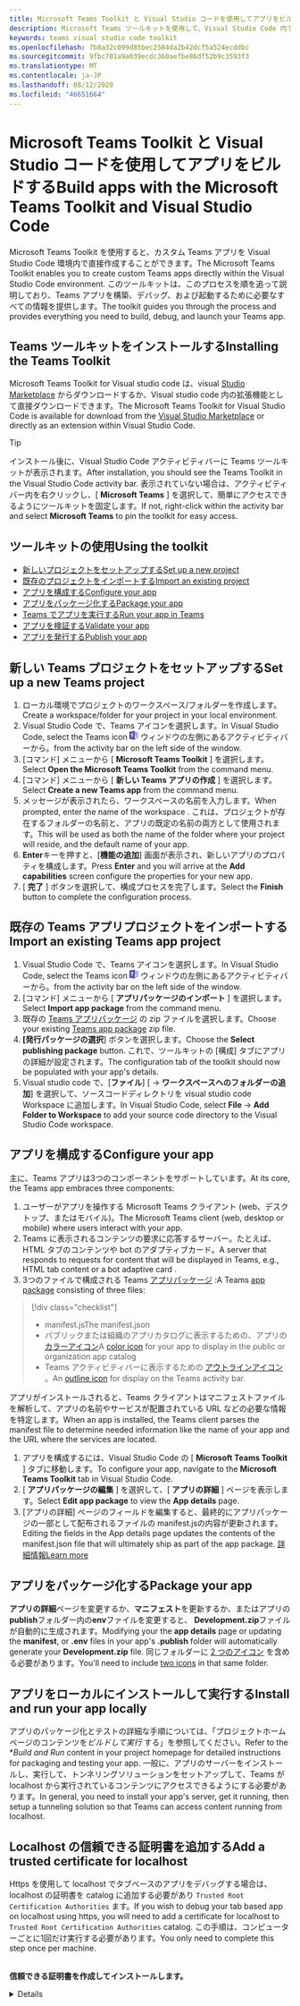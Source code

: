 ```yaml
---
title: Microsoft Teams Toolkit と Visual Studio コードを使用してアプリをビルドする
description: Microsoft Teams ツールキットを使用して、Visual Studio Code 内で魅力的なカスタムアプリを直接作成する
keywords: teams visual studio code toolkit
ms.openlocfilehash: 7b8a32c099d85bec2584da2b42dcf5a524ecddbc
ms.sourcegitcommit: 9fbc701a9a039ecdc360aefbe86df52b9c3593f3
ms.translationtype: MT
ms.contentlocale: ja-JP
ms.lasthandoff: 08/12/2020
ms.locfileid: "46651664"
---
```

# <a name="build-apps-with-the-microsoft-teams-toolkit-and-visual-studio-code"></a><span data-ttu-id="3fa26-104">Microsoft Teams Toolkit と Visual Studio コードを使用してアプリをビルドする</span><span class="sxs-lookup"><span data-stu-id="3fa26-104">Build apps with the Microsoft Teams Toolkit and Visual Studio Code</span></span>

<span data-ttu-id="3fa26-105">Microsoft Teams Toolkit を使用すると、カスタム Teams アプリを Visual Studio Code 環境内で直接作成することができます。</span><span class="sxs-lookup"><span data-stu-id="3fa26-105">The Microsoft Teams Toolkit enables you to create custom Teams apps directly within the Visual Studio Code environment.</span></span> <span data-ttu-id="3fa26-106">このツールキットは、このプロセスを順を追って説明しており、Teams アプリを構築、デバッグ、および起動するために必要なすべての情報を提供します。</span><span class="sxs-lookup"><span data-stu-id="3fa26-106">The toolkit guides you through the process and provides everything you need to build, debug, and launch your Teams app.</span></span>

## <a name="installing-the-teams-toolkit"></a><span data-ttu-id="3fa26-107">Teams ツールキットをインストールする</span><span class="sxs-lookup"><span data-stu-id="3fa26-107">Installing the Teams Toolkit</span></span>

<span data-ttu-id="3fa26-108">Microsoft Teams Toolkit for Visual studio code は、visual [Studio Marketplace](https://aka.ms/teams-toolkit) からダウンロードするか、Visual studio code 内の拡張機能として直接ダウンロードできます。</span><span class="sxs-lookup"><span data-stu-id="3fa26-108">The Microsoft Teams Toolkit for Visual Studio Code is available for download from the [Visual Studio Marketplace](https://aka.ms/teams-toolkit) or directly as an extension within Visual Studio Code.</span></span>

> [!TIP]
> <span data-ttu-id="3fa26-109">インストール後に、Visual Studio Code アクティビティバーに Teams ツールキットが表示されます。</span><span class="sxs-lookup"><span data-stu-id="3fa26-109">After installation, you should see the Teams Toolkit in the Visual Studio Code activity bar.</span></span> <span data-ttu-id="3fa26-110">表示されていない場合は、アクティビティバー内を右クリックし、[ **Microsoft Teams** ] を選択して、簡単にアクセスできるようにツールキットを固定します。</span><span class="sxs-lookup"><span data-stu-id="3fa26-110">If not, right-click within the activity bar and select **Microsoft Teams** to pin the toolkit for easy access.</span></span>

## <a name="using-the-toolkit"></a><span data-ttu-id="3fa26-111">ツールキットの使用</span><span class="sxs-lookup"><span data-stu-id="3fa26-111">Using the toolkit</span></span>

- [<span data-ttu-id="3fa26-112">新しいプロジェクトをセットアップする</span><span class="sxs-lookup"><span data-stu-id="3fa26-112">Set up a new project</span></span>](#set-up-a-new-teams-project)
- [<span data-ttu-id="3fa26-113">既存のプロジェクトをインポートする</span><span class="sxs-lookup"><span data-stu-id="3fa26-113">Import an existing project</span></span>](#import-an-existing-teams-app-project)
- [<span data-ttu-id="3fa26-114">アプリを構成する</span><span class="sxs-lookup"><span data-stu-id="3fa26-114">Configure your app</span></span>](#configure-your-app)
- [<span data-ttu-id="3fa26-115">アプリをパッケージ化する</span><span class="sxs-lookup"><span data-stu-id="3fa26-115">Package your app</span></span>](#package-your-app)
- [<span data-ttu-id="3fa26-116">Teams でアプリを実行する</span><span class="sxs-lookup"><span data-stu-id="3fa26-116">Run your app in Teams</span></span>](#run-your-app-in-teams)
- [<span data-ttu-id="3fa26-117">アプリを検証する</span><span class="sxs-lookup"><span data-stu-id="3fa26-117">Validate your app</span></span>](#validate-your-app)
- [<span data-ttu-id="3fa26-118">アプリを発行する</span><span class="sxs-lookup"><span data-stu-id="3fa26-118">Publish your app</span></span>](#publish-your-app-to-teams)

## <a name="set-up-a-new-teams-project"></a><span data-ttu-id="3fa26-119">新しい Teams プロジェクトをセットアップする</span><span class="sxs-lookup"><span data-stu-id="3fa26-119">Set up a new Teams project</span></span>

1. <span data-ttu-id="3fa26-120">ローカル環境でプロジェクトのワークスペース/フォルダーを作成します。</span><span class="sxs-lookup"><span data-stu-id="3fa26-120">Create a workspace/folder for your project in your local environment.</span></span>
1. <span data-ttu-id="3fa26-121">Visual Studio Code で、Teams アイコンを選択します。</span><span class="sxs-lookup"><span data-stu-id="3fa26-121">In Visual Studio Code, select the Teams icon</span></span> ![Teams アイコン](../assets/icons/favicon-16x16.png) <span data-ttu-id="3fa26-123">ウィンドウの左側にあるアクティビティバーから。</span><span class="sxs-lookup"><span data-stu-id="3fa26-123">from the activity bar on the left side of the window.</span></span>
1. <span data-ttu-id="3fa26-124">[コマンド] メニューから [ **Microsoft Teams Toolkit** ] を選択します。</span><span class="sxs-lookup"><span data-stu-id="3fa26-124">Select **Open the Microsoft Teams Toolkit** from the command menu.</span></span>
1. <span data-ttu-id="3fa26-125">[コマンド] メニューから [ **新しい Teams アプリの作成** ] を選択します。</span><span class="sxs-lookup"><span data-stu-id="3fa26-125">Select **Create a new Teams app** from the command menu.</span></span>
1. <span data-ttu-id="3fa26-126">メッセージが表示されたら、ワークスペースの名前を入力します。</span><span class="sxs-lookup"><span data-stu-id="3fa26-126">When prompted, enter the name of the workspace .</span></span> <span data-ttu-id="3fa26-127">これは、プロジェクトが存在するフォルダーの名前と、アプリの既定の名前の両方として使用されます。</span><span class="sxs-lookup"><span data-stu-id="3fa26-127">This will be used as both the name of the folder where your project will reside, and the default name of your app.</span></span>
1. <span data-ttu-id="3fa26-128">**Enter**キーを押すと、[**機能の追加**] 画面が表示され、新しいアプリのプロパティを構成します。</span><span class="sxs-lookup"><span data-stu-id="3fa26-128">Press **Enter** and you will arrive at the **Add capabilities** screen configure the properties for your new app.</span></span>
1. <span data-ttu-id="3fa26-129">[ **完了** ] ボタンを選択して、構成プロセスを完了します。</span><span class="sxs-lookup"><span data-stu-id="3fa26-129">Select the **Finish** button to complete the configuration process.</span></span>

## <a name="import-an-existing-teams-app-project"></a><span data-ttu-id="3fa26-130">既存の Teams アプリプロジェクトをインポートする</span><span class="sxs-lookup"><span data-stu-id="3fa26-130">Import an existing Teams app project</span></span>

1. <span data-ttu-id="3fa26-131">Visual Studio Code で、Teams アイコンを選択します。</span><span class="sxs-lookup"><span data-stu-id="3fa26-131">In Visual Studio Code, select the Teams icon</span></span> ![Teams アイコン](../assets/icons/favicon-16x16.png) <span data-ttu-id="3fa26-133">ウィンドウの左側にあるアクティビティバーから。</span><span class="sxs-lookup"><span data-stu-id="3fa26-133">from the activity bar on the left side of the window.</span></span>
1. <span data-ttu-id="3fa26-134">[コマンド] メニューから [ **アプリパッケージのインポート** ] を選択します。</span><span class="sxs-lookup"><span data-stu-id="3fa26-134">Select **Import app package** from the command menu.</span></span>
1. <span data-ttu-id="3fa26-135">既存の [Teams アプリパッケージ](../concepts/build-and-test/apps-package.md) の zip ファイルを選択します。</span><span class="sxs-lookup"><span data-stu-id="3fa26-135">Choose your existing [Teams app package](../concepts/build-and-test/apps-package.md) zip file.</span></span>
1. <span data-ttu-id="3fa26-136">**[発行パッケージの選択**] ボタンを選択します。</span><span class="sxs-lookup"><span data-stu-id="3fa26-136">Choose the **Select publishing package** button.</span></span> <span data-ttu-id="3fa26-137">これで、ツールキットの [構成] タブにアプリの詳細が設定されます。</span><span class="sxs-lookup"><span data-stu-id="3fa26-137">The configuration tab of the toolkit should now be populated with your app's details.</span></span>
1. <span data-ttu-id="3fa26-138">Visual studio code で、[**ファイル**] [  ->  **ワークスペースへのフォルダーの追加**] を選択して、ソースコードディレクトリを visual studio code Workspace に追加します。</span><span class="sxs-lookup"><span data-stu-id="3fa26-138">In Visual Studio Code, select **File** -> **Add Folder to Workspace** to add your source code directory to the Visual Studio Code workspace.</span></span>

## <a name="configure-your-app"></a><span data-ttu-id="3fa26-139">アプリを構成する</span><span class="sxs-lookup"><span data-stu-id="3fa26-139">Configure your app</span></span>

<span data-ttu-id="3fa26-140">主に、Teams アプリは3つのコンポーネントをサポートしています。</span><span class="sxs-lookup"><span data-stu-id="3fa26-140">At its core, the Teams app embraces three components:</span></span>

  1. <span data-ttu-id="3fa26-141">ユーザーがアプリを操作する Microsoft Teams クライアント (web、デスクトップ、またはモバイル)。</span><span class="sxs-lookup"><span data-stu-id="3fa26-141">The Microsoft Teams client (web, desktop or mobile) where users interact with your app.</span></span>
  1. <span data-ttu-id="3fa26-142">Teams に表示されるコンテンツの要求に応答するサーバー。たとえば、HTML タブのコンテンツや bot のアダプティブカード。</span><span class="sxs-lookup"><span data-stu-id="3fa26-142">A server that responds to requests for content that will be displayed in Teams, e.g., HTML tab content or a bot adaptive card .</span></span>
  1. <span data-ttu-id="3fa26-143">3つのファイルで構成される Teams [アプリパッケージ](/concepts/build-and-test/apps-package.md) :</span><span class="sxs-lookup"><span data-stu-id="3fa26-143">A Teams [app package](/concepts/build-and-test/apps-package.md) consisting of three files:</span></span>

  > [!div class="checklist"]
  >
  > - <span data-ttu-id="3fa26-144">manifest.js</span><span class="sxs-lookup"><span data-stu-id="3fa26-144">The manifest.json</span></span> 
  > - <span data-ttu-id="3fa26-145">パブリックまたは組織のアプリカタログに表示するための、アプリの[カラーアイコン](../resources/schema/manifest-schema.md#icons)</span><span class="sxs-lookup"><span data-stu-id="3fa26-145">A [color icon](../resources/schema/manifest-schema.md#icons) for your app to display in the public or organization app catalog</span></span>
 > - <span data-ttu-id="3fa26-146">Teams アクティビティバーに表示するための [アウトラインアイコン](../resources/schema/manifest-schema.md#icons) 。</span><span class="sxs-lookup"><span data-stu-id="3fa26-146">An [outline icon](../resources/schema/manifest-schema.md#icons) for display on the Teams activity bar.</span></span>

<span data-ttu-id="3fa26-147">アプリがインストールされると、Teams クライアントはマニフェストファイルを解析して、アプリの名前やサービスが配置されている URL などの必要な情報を特定します。</span><span class="sxs-lookup"><span data-stu-id="3fa26-147">When an app is installed, the Teams client parses the manifest file to determine needed information like the name of your app and the URL where the services are located.</span></span>

1. <span data-ttu-id="3fa26-148">アプリを構成するには、Visual Studio Code の [ **Microsoft Teams Toolkit** ] タブに移動します。</span><span class="sxs-lookup"><span data-stu-id="3fa26-148">To configure your app, navigate to the **Microsoft Teams Toolkit** tab in Visual Studio Code.</span></span>
1. <span data-ttu-id="3fa26-149">[ **アプリパッケージの編集** ] を選択して、[ **アプリの詳細** ] ページを表示します。</span><span class="sxs-lookup"><span data-stu-id="3fa26-149">Select **Edit app package** to view the **App details** page.</span></span>
1. <span data-ttu-id="3fa26-150">[アプリの詳細] ページのフィールドを編集すると、最終的にアプリパッケージの一部として配布されるファイルの manifest.jsの内容が更新されます。</span><span class="sxs-lookup"><span data-stu-id="3fa26-150">Editing the fields in the App details page updates the contents of the manifest.json file that will ultimately ship as part of the app package.</span></span> [<span data-ttu-id="3fa26-151">詳細情報</span><span class="sxs-lookup"><span data-stu-id="3fa26-151">Learn more</span></span>](https://aka.ms/teams-toolkit-manifest)

## <a name="package-your-app"></a><span data-ttu-id="3fa26-152">アプリをパッケージ化する</span><span class="sxs-lookup"><span data-stu-id="3fa26-152">Package your app</span></span>

<span data-ttu-id="3fa26-153">**アプリの詳細**ページを変更するか、**マニフェスト**を更新するか、またはアプリの**publish**フォルダー内の**env**ファイルを変更すると、 **Development.zip**ファイルが自動的に生成されます。</span><span class="sxs-lookup"><span data-stu-id="3fa26-153">Modifying your the **app details** page or updating the **manifest**, or **.env** files in your app's  **.publish** folder will automatically generate your **Development.zip** file.</span></span> <span data-ttu-id="3fa26-154">同じフォルダーに [2 つのアイコン](../concepts/build-and-test/apps-package.md#icons) を含める必要があります。</span><span class="sxs-lookup"><span data-stu-id="3fa26-154">You'll need to include [two icons](../concepts/build-and-test/apps-package.md#icons) in that same folder.</span></span>

## <a name="install-and-run-your-app-locally"></a><span data-ttu-id="3fa26-155">アプリをローカルにインストールして実行する</span><span class="sxs-lookup"><span data-stu-id="3fa26-155">Install and run your app locally</span></span>

<span data-ttu-id="3fa26-156">アプリのパッケージ化とテストの詳細な手順については、「プロジェクトホームページのコンテンツを*ビルドして実行* する」を参照してください。</span><span class="sxs-lookup"><span data-stu-id="3fa26-156">Refer to the \**Build and Run* content in your project homepage for detailed instructions for packaging and testing your app.</span></span> <span data-ttu-id="3fa26-157">一般に、アプリのサーバーをインストールし、実行して、トンネリングソリューションをセットアップして、Teams が localhost から実行されているコンテンツにアクセスできるようにする必要があります。</span><span class="sxs-lookup"><span data-stu-id="3fa26-157">In general, you need to install your app's server, get it running, then setup a tunneling solution so that Teams can access content running from localhost.</span></span>

## <a name="add-a-trusted-certificate-for-localhost"></a><span data-ttu-id="3fa26-158">Localhost の信頼できる証明書を追加する</span><span class="sxs-lookup"><span data-stu-id="3fa26-158">Add a trusted certificate for localhost</span></span>

<span data-ttu-id="3fa26-159">Https を使用して localhost でタブベースのアプリをデバッグする場合は、localhost の証明書を catalog に追加する必要があり `Trusted Root Certification Authorities` ます。</span><span class="sxs-lookup"><span data-stu-id="3fa26-159">If you wish to debug your tab based app on localhost using https, you will need to add a certificate for localhost to `Trusted Root Certification Authorities` catalog.</span></span> <span data-ttu-id="3fa26-160">この手順は、コンピューターごとに1回だけ実行する必要があります。</span><span class="sxs-lookup"><span data-stu-id="3fa26-160">You only need to complete this step once per machine.</span></span></br></br>

<span data-ttu-id="3fa26-161">**信頼できる証明書を作成してインストールします。**
<details>
  </span><span class="sxs-lookup"><span data-stu-id="3fa26-161">**Create and install a trusted certificate:**
<details>
  </span></span><summary><span data-ttu-id="3fa26-162">展開する場所</span><span class="sxs-lookup"><span data-stu-id="3fa26-162">Expand here</span></span></summary>

* <span data-ttu-id="3fa26-163">アプリの作成と実行</span><span class="sxs-lookup"><span data-stu-id="3fa26-163">Build and run your app</span></span>
  * <span data-ttu-id="3fa26-164">プロジェクト Readme の「**ビルドと実行**」セクションの instuctions に従って、そのサービスが提供されるように https://localhost:3000/tab します。一般的には、次のようにして実行します。 `npm install``npm start`</span><span class="sxs-lookup"><span data-stu-id="3fa26-164">Follow the instuctions in the **Build and Run** section of your project Readme so that it's being served from https://localhost:3000/tab. Generally, this will involve executing `npm install` then `npm start`</span></span>
  * <span data-ttu-id="3fa26-165">https://localhost:3000/tabGoogle Chrome または Edge Chromium から移動します。</span><span class="sxs-lookup"><span data-stu-id="3fa26-165">Navigate to https://localhost:3000/tab from Google Chrome or Edge Chromium.</span></span>

* <span data-ttu-id="3fa26-166">SSL 証明書を取得します。</span><span class="sxs-lookup"><span data-stu-id="3fa26-166">Acquire the SSL certificate:</span></span>
  * <span data-ttu-id="3fa26-167">[Chrome 開発者ツール] ウィンドウ () を開き `ctrl + shift + i`  /  `cmd + option + i` ます。</span><span class="sxs-lookup"><span data-stu-id="3fa26-167">Open the Chrome Developer Tools window (`ctrl + shift + i` / `cmd + option + i`).</span></span>
  * <span data-ttu-id="3fa26-168">タブをクリックします。 `Security`</span><span class="sxs-lookup"><span data-stu-id="3fa26-168">Click on the `Security` tab</span></span>
  * <span data-ttu-id="3fa26-169">[] `View certificate` をクリックすると、OS X でデスクトップに証明書をドラッグするか、または Windows のタブをクリックして、次のボタンをクリックすることによって、証明書をダウンロードすることができます。 `Details``Copy to File…`</span><span class="sxs-lookup"><span data-stu-id="3fa26-169">Click on `View certificate` and you’ll have the option to download the certificate — either by dragging it to your desktop in OS X, or by clicking on the `Details` tab in Windows and clicking `Copy to File…`</span></span>
  * <span data-ttu-id="3fa26-170">ファイルに *任意* の> <名前を付け、書き込み操作を実行するために管理者の同意を必要としないフォルダーに保存します。</span><span class="sxs-lookup"><span data-stu-id="3fa26-170">Name the file <*anything*>.cer and save it to a folder that doesn't require admin consent to perform a write action.</span></span>
  
* <span data-ttu-id="3fa26-171">**Windows**に証明書をインストールする</span><span class="sxs-lookup"><span data-stu-id="3fa26-171">Install the certificate on **Windows**</span></span>
  * <span data-ttu-id="3fa26-172">`DER encoded binary X.509 (.CER)`オプション (最初の1つ) を選択し、保存します。</span><span class="sxs-lookup"><span data-stu-id="3fa26-172">Choose the `DER encoded binary X.509 (.CER)` option (the first one) and save it.</span></span>
  * <span data-ttu-id="3fa26-173">証明書をダブルクリックしてインストールします。</span><span class="sxs-lookup"><span data-stu-id="3fa26-173">Double click on the certificate and install it.</span></span>
  * <span data-ttu-id="3fa26-174">[ `Local Machine`</span><span class="sxs-lookup"><span data-stu-id="3fa26-174">Choose `Local Machine`</span></span>
  * <span data-ttu-id="3fa26-175">選択 `Place all certificates in the following store`</span><span class="sxs-lookup"><span data-stu-id="3fa26-175">Select `Place all certificates in the following store`</span></span>
  * <span data-ttu-id="3fa26-176">[ `Trusted Root Certification Authorities`</span><span class="sxs-lookup"><span data-stu-id="3fa26-176">Choose `Trusted Root Certification Authorities`</span></span>
  * <span data-ttu-id="3fa26-177">インストールを確認する</span><span class="sxs-lookup"><span data-stu-id="3fa26-177">Confirm your installation</span></span>
  
* <span data-ttu-id="3fa26-178">**MAC OS X**の証明書をインストールする</span><span class="sxs-lookup"><span data-stu-id="3fa26-178">Install the certificate **Mac OS X**</span></span>
  * <span data-ttu-id="3fa26-179">OS X で、キーチェーンアクセスユーティリティを開き、 `System` 左側のメニューから選択します。</span><span class="sxs-lookup"><span data-stu-id="3fa26-179">On OS X, open the Keychain Access utility and select `System` from the menu on the left.</span></span> <span data-ttu-id="3fa26-180">ロックアイコンをクリックして、変更を有効にします。</span><span class="sxs-lookup"><span data-stu-id="3fa26-180">Click the lock icon to enable changes.</span></span>
  * <span data-ttu-id="3fa26-181">下部にあるプラスボタンをクリックして新しい証明書を追加し、 `localhost.cer` デスクトップにドラッグしたファイルを選択します。</span><span class="sxs-lookup"><span data-stu-id="3fa26-181">Click the plus button near the bottom to add a new certificate, and select the `localhost.cer` file you dragged to the desktop.</span></span> <span data-ttu-id="3fa26-182">`Always Trust`表示されるダイアログボックスをクリックします。</span><span class="sxs-lookup"><span data-stu-id="3fa26-182">Click `Always Trust` in the dialog that appears.</span></span>
  * <span data-ttu-id="3fa26-183">システムキーチェーンに証明書を追加した後、証明書をダブルクリックして、[ `Trust` 証明書の詳細] セクションを展開します。</span><span class="sxs-lookup"><span data-stu-id="3fa26-183">After adding the certificate to the system keychain, double-click the certificate and expand the `Trust` section of the certificate details.</span></span> <span data-ttu-id="3fa26-184">[ `Always Trust` すべて] オプションを選択します。</span><span class="sxs-lookup"><span data-stu-id="3fa26-184">Select `Always Trust` for every option.</span></span>

> [!IMPORTANT]
> <span data-ttu-id="3fa26-185">セキュリティ証明書の警告が表示された場合は、に移動 https://localhost:3000/tab します。サイトが依然として信頼されていない場合は、コンピューターを再起動し、localhost を信頼できるユーザーとして承認する必要があります。</span><span class="sxs-lookup"><span data-stu-id="3fa26-185">If you receive a security certificate warning, navigate to https://localhost:3000/tab. If the site is still not trusted, reboot your machine and localhost should be accepted as trusted.</span></span>
</details>

## <a name="run-your-app-in-teams"></a><span data-ttu-id="3fa26-186">Teams でアプリを実行する</span><span class="sxs-lookup"><span data-stu-id="3fa26-186">Run your app in Teams</span></span>
- <span data-ttu-id="3fa26-187">前提条件:</span><span class="sxs-lookup"><span data-stu-id="3fa26-187">Prerequisites:</span></span>
  - [<span data-ttu-id="3fa26-188">Teams 開発者プレビューモードを有効にする</span><span class="sxs-lookup"><span data-stu-id="3fa26-188">Enable Teams developer preview mode</span></span>](https://aka.ms/teams-toolkit-enable-devpreview)

1. <span data-ttu-id="3fa26-189">Visual Studio の [コード] ウィンドウの左側にあるアクティビティバーに移動します。</span><span class="sxs-lookup"><span data-stu-id="3fa26-189">Navigate to the activity bar on the left side of the Visual Studio Code window.</span></span>
1. <span data-ttu-id="3fa26-190">[実行 **] アイコンを** 選択して、[ **実行] および [デバッグ** ] ビューを表示します。</span><span class="sxs-lookup"><span data-stu-id="3fa26-190">Select the **Run** icon to display the **Run and Debug** view.</span></span>
1. <span data-ttu-id="3fa26-191">キーボードショートカットを使用することもでき `Ctrl+Shift+D` ます。</span><span class="sxs-lookup"><span data-stu-id="3fa26-191">You can also use the keyboard shortcut `Ctrl+Shift+D`.</span></span>

## <a name="validate-your-app"></a><span data-ttu-id="3fa26-192">アプリを検証する</span><span class="sxs-lookup"><span data-stu-id="3fa26-192">Validate your app</span></span>

<span data-ttu-id="3fa26-193">[ **検証** ] ページでは、アプリを appsource に提出する前にアプリパッケージを確認できます。</span><span class="sxs-lookup"><span data-stu-id="3fa26-193">The **Validate** page allows you to check your app package before submitting your app to AppSource.</span></span> <span data-ttu-id="3fa26-194">マニフェストパッケージをアップロードすると、検証ツールによって、マニフェスト関連のすべてのテストケースに対してアプリがチェックされます。</span><span class="sxs-lookup"><span data-stu-id="3fa26-194">Simply upload the manifest package and the validation tool will check your app against all manifest related test cases.</span></span> <span data-ttu-id="3fa26-195">失敗した各テストの説明には、エラーを解決するためのドキュメントリンクが記載されています。</span><span class="sxs-lookup"><span data-stu-id="3fa26-195">For each failed tests, the description provides a documentation link to help you fix the error.</span></span> <span data-ttu-id="3fa26-196">自動化が困難なテストの場合、最も一般的な失敗したテストケースの7つの **事前チェックリスト** と、完全な提出チェックリストへのリンクがあります。</span><span class="sxs-lookup"><span data-stu-id="3fa26-196">For the tests that are hard to automate, the **Preliminary checklist** details 7 of the most common failed test cases as well as link to a complete submission checklist.</span></span>

## <a name="publish-your-app-to-teams"></a><span data-ttu-id="3fa26-197">アプリを Teams に公開する</span><span class="sxs-lookup"><span data-stu-id="3fa26-197">Publish your app to Teams</span></span>

<span data-ttu-id="3fa26-198">プロジェクトのホームページでは、アプリをチームにアップロードしたり、アプリを組織内のユーザーに対して会社のカスタムアプリストアに提出したり、アプリをアプリソースに提出してすべての Teams ユーザーに提供したりすることができます。</span><span class="sxs-lookup"><span data-stu-id="3fa26-198">On your project home page, you can upload your app to a team, submit your app to your company custom app store for users in your organization, or submit your app to App Source for all Teams users.</span></span> <span data-ttu-id="3fa26-199">IT 管理者は、これらの送信を確認します。</span><span class="sxs-lookup"><span data-stu-id="3fa26-199">Your IT admin will review these submissions.</span></span> <span data-ttu-id="3fa26-200">[ *発行* ] ページに戻り、送信の状態を確認し、アプリが IT 管理者によって承認または拒否されたかどうかを確認することができます。これは、アプリに更新を送信するか、現在アクティブな提出を取り消すこともできます。</span><span class="sxs-lookup"><span data-stu-id="3fa26-200">You can return to the *Publish* page to check on your submission status and learn if your app was approved or rejected by your IT admin. This is also where you'll come to submit updates to your app or cancel any currently active submissions.</span></span>

> [!div class="nextstepaction"]
> [<span data-ttu-id="3fa26-201">次のステップ: 公開アプリの管理とサポート</span><span class="sxs-lookup"><span data-stu-id="3fa26-201">Next step: Maintaining and supporting your published app</span></span>](../concepts/deploy-and-publish/appsource/post-publish/overview.md)
